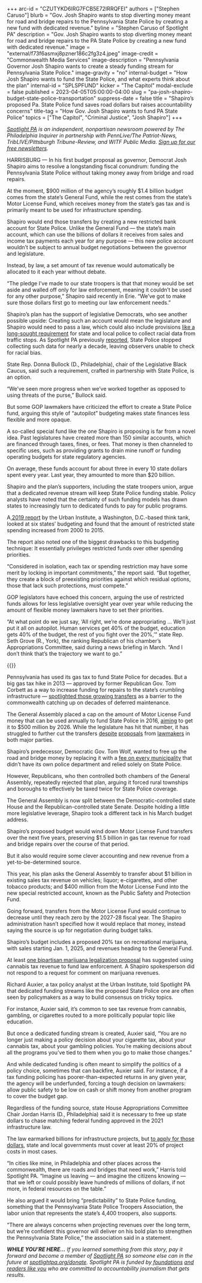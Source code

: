 +++
arc-id = "CZUTYKD6IRG7FCB5E72IRRQFEI"
authors = ["Stephen Caruso"]
blurb = "Gov. Josh Shapiro wants to stop diverting money meant for road and bridge repairs to the Pennsylvania State Police by creating a new fund with dedicated revenue."
byline = "Stephen Caruso of Spotlight PA"
description = "Gov. Josh Shapiro wants to stop diverting money meant for road and bridge repairs to the PA State Police by creating a new fund with dedicated revenue."
image = "external/f73f6asmxj8pzner186c2fg3z4.jpeg"
image-credit = "Commonwealth Media Services"
image-description = "Pennsylvania Governor Josh Shapiro wants to create a steady funding stream for Pennsylvania State Police."
image-gravity = "no"
internal-budget = "How Josh Shapiro wants to fund the State Police, and what experts think about the plan"
internal-id = "SPLSPFUND"
kicker = "The Capitol"
modal-exclude = false
published = 2023-04-05T05:00:00-04:00
slug = "pa-josh-shapiro-budget-state-police-transportation"
suppress-date = false
title = "Shapiro’s proposed Pa. State Police fund saves road dollars but raises accountability concerns"
title-tag = "How Gov. Josh Shapiro wants to fund PA State Police"
topics = ["The Capitol", "Criminal Justice", "Josh Shapiro"]
+++

<a href="https://www.spotlightpa.org/"><i>Spotlight PA</i></a><i> is an independent, nonpartisan newsroom powered by The Philadelphia Inquirer in partnership with PennLive/The Patriot-News, TribLIVE/Pittsburgh Tribune-Review, and WITF Public Media. </i><a href="https://www.spotlightpa.org/newsletters"><i>Sign up for our free newsletters</i></a><i>.</i>

HARRISBURG — In his first budget proposal as governor, Democrat Josh Shapiro aims to resolve a longstanding fiscal conundrum: funding the Pennsylvania State Police without taking money away from bridge and road repairs.

At the moment, $900 million of the agency’s roughly $1.4 billion budget comes from the state’s General Fund, while the rest comes from the state’s Motor License Fund, which receives money from the state’s gas tax and is primarily meant to be used for infrastructure spending.

Shapiro would end those transfers by creating a new restricted bank account for State Police. Unlike the General Fund — the state’s main account, which can use the billions of dollars it receives from sales and income tax payments each year for any purpose — this new police account wouldn’t be subject to annual budget negotiations between the governor and legislature.

<script src="https://www.spotlightpa.org/embed.js" async></script><div data-spl-embed-version="1" data-spl-src="https://www.spotlightpa.org/embeds/newsletter/"></div>


Instead, by law, a set amount of tax revenue would automatically be allocated to it each year without debate.

“The pledge I’ve made to our state troopers is that that money would be set aside and walled off only for law enforcement, meaning it couldn’t be used for any other purpose,” Shapiro said recently in Erie. “We’ve got to make sure those dollars first go to meeting our law enforcement needs.”

Shapiro’s plan has the support of legislative Democrats, who see another possible upside: Creating such an account would mean the legislature and Shapiro would need to pass a law, which could also include provisions <a href="https://www.penncapital-star.com/civil-rights-social-justice/pa-black-caucus-pushes-for-universal-traffic-stop-racial-data-collection">like a long-sought requirement</a> for state and local police to collect racial data from traffic stops. As Spotlight PA previously <a href="https://www.spotlightpa.org/news/2022/10/pa-state-police-traffic-stop-racial-discrimination-data-problems/" target="_blank">reported</a>, State Police stopped collecting such data for nearly a decade, leaving observers unable to check for racial bias.

State Rep. Donna Bullock (D., Philadelphia), chair of the Legislative Black Caucus, said such a requirement, crafted in partnership with State Police, is an option.

“We’ve seen more progress when we’ve worked together as opposed to using threats of the purse,” Bullock said.

But some GOP lawmakers have criticized the effort to create a State Police fund, arguing this style of “autopilot” budgeting makes state finances less flexible and more opaque.

A so-called special fund like the one Shapiro is proposing is far from a novel idea. Past legislatures have created more than 150 similar accounts, which are financed through taxes, fines, or fees. That money is then channeled to specific uses, such as providing grants to drain mine runoff or funding operating budgets for state regulatory agencies.

On average, these funds account for about three in every 10 state dollars spent every year. Last year, they amounted to more than $20 billion.

Shapiro and the plan’s supporters, including the state troopers union, argue that a dedicated revenue stream will keep State Police funding stable. Policy analysts have noted that the certainty of such funding models has drawn states to increasingly turn to dedicated funds to pay for public programs.

A<a href="https://www.urban.org/sites/default/files/publication/100728/fiscal_democracy_in_the_states_how_much_spending_is_on_autopilot_6.pdf"> 2019 report</a> by the Urban Institute, a Washington, D.C.-based think tank, looked at six states’ budgeting and found that the amount of restricted state spending increased from 2000 to 2015.

The report also noted one of the biggest drawbacks to this budgeting technique: It essentially privileges restricted funds over other spending priorities.

“Considered in isolation, each tax or spending restriction may have some merit by locking in important commitments,” the report said. “But together, they create a block of preexisting priorities against which residual options, those that lack such protections, must compete.”

GOP legislators have echoed this concern, arguing the use of restricted funds allows for less legislative oversight year over year while reducing the amount of flexible money lawmakers have to set their priorities.

“At what point do we just say, ‘All right, we’re done appropriating … We’ll just put it all on autopilot. Human services get 40% of the budget, education gets 40% of the budget, the rest of you fight over the 20%,’” state Rep. Seth Grove (R., York), the ranking Republican of his chamber’s Appropriations Committee, said during a news briefing in March. “And I don’t think that’s the trajectory we want to go.”

{{<picture src="external/49g0fw8jgzh6a8cvjhcve4d5x4.jpeg" description="Pennsylvania has used its gas tax to fund State Police for decades. But a big gas tax hike in 2013 — approved by former Republican Gov. Tom Corbett as a way to increase funding for repairs to the state’s crumbling infrastructure — spotlighted those growing transfers as a barrier to the commonwealth catching up on decades of deferred maintenance." caption="Pennsylvania has used its gas tax to fund State Police for decades. But a big gas tax hike in 2013 — approved by former Republican Gov. Tom Corbett as a way to increase funding for repairs to the state’s crumbling infrastructure — spotlighted those growing transfers as a barrier to the commonwealth catching up on decades of deferred maintenance." credit="Commonwealth Media Services">}} 

Pennsylvania has used its gas tax to fund State Police for decades. But a big gas tax hike in 2013 — approved by former Republican Gov. Tom Corbett as a way to increase funding for repairs to the state’s crumbling infrastructure — <a href="https://www.paauditor.gov/Media/Default/Reports/PA%20Department%20of%20Transportation%20Audit%20Report%2004-25-19.pdf">spotlighted those growing transfers</a> as a barrier to the commonwealth catching up on decades of deferred maintenance.

The General Assembly placed a cap on the amount of Motor License Fund money that can be used annually to fund State Police in 2016, <a href="https://web.archive.org/20210413083330/http://pahighwayinfo.org/2016/07/state-fy-2016-17-budget-finalized/">aiming</a> to get it to $500 million by 2026. While the legislature has hit that number, it has struggled to further cut the transfers <a href="https://triblive.com/news/pennsylvania/senate-bill-would-continue-to-reduce-state-police-funding-from-motor-license-fund/">despite</a> <a href="https://www.penncapital-star.com/government-politics/can-you-pay-for-infrastructure-repairs-without-raising-state-taxes-in-new-plan-house-gop-says-yes/">proposals</a> from <a href="https://www.pennlive.com/news/2017/04/paying_for_state_police_rep_st.html">lawmakers</a> in both major parties.

Shapiro’s predecessor, Democratic Gov. Tom Wolf, wanted to free up the road and bridge money by replacing it with a <a href="https://www.pennlive.com/news/2021/02/pa-budget-gov-tom-wolf-calls-for-state-police-fee-for-municipalities-again.html">fee on every municipality</a> that didn’t have its own police department and relied solely on State Police.

However, Republicans, who then controlled both chambers of the General Assembly, repeatedly rejected that plan, arguing it forced rural townships and boroughs to effectively be taxed twice for State Police coverage.

The General Assembly is now split between the Democratic-controlled state House and the Republican-controlled state Senate. Despite holding a little more legislative leverage, Shapiro took a different tack in his March budget address.

Shapiro’s proposed budget would wind down Motor License Fund transfers over the next five years, preserving $1.5 billion in gas tax revenue for road and bridge repairs over the course of that period.

But it also would require some clever accounting and new revenue from a yet-to-be-determined source.

This year, his plan asks the General Assembly to transfer about $1 billion in existing sales tax revenue on vehicles; liquor; e-cigarettes, and other tobacco products; and $400 million from the Motor License Fund into the new special restricted account, known as the Public Safety and Protection Fund.

Going forward, transfers from the Motor License Fund would continue to decrease until they reach zero by the 2027-28 fiscal year. The Shapiro administration hasn’t specified how it would replace that money, instead saying the source is up for negotiation during budget talks.

Shapiro’s budget includes a proposed 20% tax on recreational marijuana, with sales starting Jan. 1, 2025, and revenues heading to the General Fund.

At least <a href="https://www.legis.state.pa.us/cfdocs/Legis/CSM/showMemoPublic.cfm?chamber=S&SPick=20210&cosponId=36290">one bipartisan marijuana legalization proposal</a> has suggested using cannabis tax revenue to fund law enforcement. A Shapiro spokesperson did not respond to a request for comment on marijuana revenues.

Richard Auxier, a tax policy analyst at the Urban Institute, told Spotlight PA that dedicated funding streams like the proposed State Police one are often seen by policymakers as a way to build consensus on tricky topics.

For instance, Auxier said, it’s common to see tax revenue from cannabis, gambling, or cigarettes routed to a more politically popular topic like education.

But once a dedicated funding stream is created, Auxier said, “You are no longer just making a policy decision about your cigarette tax, about your cannabis tax, about your gambling policies. You’re making decisions about all the programs you’ve tied to them when you go to make those changes.”

And while dedicated funding is often meant to simplify the politics of a policy choice, sometimes that can backfire, Auxier said. For instance, if a tax funding policing has poorer-than-expected returns in any given year, the agency will be underfunded, forcing a tough decision on lawmakers: allow public safety to be low on cash or shift money from another program to cover the budget gap.

<script src="https://www.spotlightpa.org/embed.js" async></script><div data-spl-embed-version="1" data-spl-src="https://www.spotlightpa.org/embeds/donate/"></div>


Regardless of the funding source, state House Appropriations Committee Chair Jordan Harris (D., Philadelphia) said it is necessary to free up state dollars to chase matching federal funding approved in the 2021 infrastructure law.

The law earmarked billions for infrastructure projects, but <a href="https://www.transportation.gov/sites/dot.gov/files/2023-02/RAISE%202023%20NOFO%20Amendment2.pdf">to apply for those dollars</a>, state and local governments must cover at least 20% of project costs in most cases.

“In cities like mine, in Philadelphia and other places across the commonwealth, there are roads and bridges that need work,” Harris told Spotlight PA. “Imagine us leaving — and imagine the citizens knowing — that we left or could possibly leave hundreds of millions of dollars, if not more, in federal resources on the table.”

He also argued it would bring “predictability” to State Police funding, something that the Pennsylvania State Police Troopers Association, the labor union that represents the state’s 4,400 troopers, also supports.

“There are always concerns when projecting revenues over the long term, but we’re confident this governor will deliver on his bold plan to strengthen the Pennsylvania State Police,” the association said in a statement.

<i><b>WHILE YOU’RE HERE...</b></i><i> If you learned something from this story, pay it forward and become a member of </i><a href="https://www.spotlightpa.org/"><i>Spotlight PA</i></a><i> so someone else can in the future at </i><a href="http://spotlightpa.org/donate"><i>spotlightpa.org/donate</i></a><i>. Spotlight PA is funded by</i><a href="https://www.spotlightpa.org/support"><i> foundations</i></a><i> </i><a href="https://www.spotlightpa.org/support"><i>and readers like you</i></a><i> who are committed to accountability journalism that gets results.</i>
